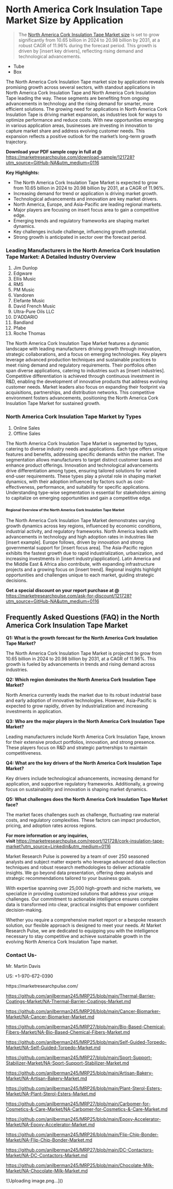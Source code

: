 <h1>North America Cork Insulation Tape Market&nbsp;Size by Application</h1><blockquote><p>The <a href="https://marketresearchpulse.com/download-sample/121728?utm_source=GitHub-NA&amp;utm_medium=0116">North America Cork Insulation Tape Market size</a> is set to grow significantly from 10.65 billion in 2024 to 20.98 billion by 2031, at a robust CAGR of 11.96% during the forecast period. This growth is driven by [insert key drivers], reflecting rising demand and technological advancements.</p></blockquote><ul><li>Tube<li> Box</li></ul><p>The North America Cork Insulation Tape market size by application reveals promising growth across several sectors, with standout applications in North America Cork Insulation Tape and North America Cork Insulation Tape leading the way. These segments are benefiting from ongoing advancements in technology and the rising demand for smarter, more efficient solutions. The growing need for applications in North America Cork Insulation Tape is driving market expansion, as industries look for ways to optimize performance and reduce costs. With new opportunities emerging in various application areas, businesses are investing in innovation to capture market share and address evolving customer needs. This expansion reflects a positive outlook for the market’s long-term growth trajectory.</p><p><strong>Download your PDF sample copy in full at @ </strong><a href="https://marketresearchpulse.com/download-sample/121728?utm_source=GitHub-NA&amp;utm_medium=0116">https://marketresearchpulse.com/download-sample/121728?utm_source=GitHub-NA&amp;utm_medium=0116</a></p><p><strong>Key Highlights: </strong></p><ul><li>The North America Cork Insulation Tape Market is expected to grow from 10.65 billion in 2024 to 20.98 billion by 2031, at a CAGR of 11.96%.</li><li>Increasing demand for trend or application is driving market growth.</li><li>Technological advancements and innovation are key market drivers.</li><li>North America, Europe, and Asia-Pacific are leading regional markets.</li><li>Major players are focusing on insert focus area to gain a competitive edge.</li><li>Emerging trends and regulatory frameworks are shaping market dynamics.</li><li>Key challenges include challenge, influencing growth potential.</li><li>Strong growth is anticipated in sector over the forecast period.</li></ul><h3>Leading Manufacturers in the North America Cork Insulation Tape Market: A Detailed Industry Overview</h3><ol><li>Jim Dunlop</li><li>Edgware</li><li>Ellis Music</li><li>RMS</li><li>PM Music</li><li>Vandoren</li><li>Elefante Music</li><li>David French Music</li><li>Ultra-Pure Oils LLC</li><li>D'ADDARIO</li><li>Bandland</li><li>Pfabe</li><li>Roche Thomas</li></ol><div class="flex max-w-full flex-col flex-grow"><div class="min-h-8 text-message flex w-full flex-col items-end gap-2 whitespace-normal break-words [.text-message+&amp;]:mt-5" dir="auto" data-message-author-role="assistant" data-message-id="fd8432e4-4910-450d-b182-61b7bfb0a01f" data-message-model-slug="gpt-4o"><div class="flex w-full flex-col gap-1 empty:hidden first:pt-[3px]"><div class="markdown prose w-full break-words dark:prose-invert light"><p>The North America Cork Insulation Tape Market features a dynamic landscape with leading manufacturers driving growth through innovation, strategic collaborations, and a focus on emerging technologies. Key players leverage advanced production techniques and sustainable practices to meet rising demand and regulatory requirements. Their portfolios often span diverse applications, catering to industries such as [insert industries]. Competitive differentiation is achieved through continuous investment in R&amp;D, enabling the development of innovative products that address evolving customer needs. Market leaders also focus on expanding their footprint via acquisitions, partnerships, and distribution networks. This competitive environment fosters advancements, positioning the North America Cork Insulation Tape Market for sustained growth.</p></div></div></div></div><h3>North America Cork Insulation Tape Market by Types</h3><ol><li>Online Sales<li> Offline Sales</li></ol><div class="flex max-w-full flex-col flex-grow"><div class="min-h-8 text-message flex w-full flex-col items-end gap-2 whitespace-normal break-words [.text-message+&amp;]:mt-5" dir="auto" data-message-author-role="assistant" data-message-id="084470be-0bb7-4664-bddf-5156b4f41249" data-message-model-slug="gpt-4o-mini"><div class="flex w-full flex-col gap-1 empty:hidden first:pt-[3px]"><div class="markdown prose w-full break-words dark:prose-invert light"><p>The North America Cork Insulation Tape Market is segmented by types, catering to diverse industry needs and applications. Each type offers unique features and benefits, addressing specific demands within the market. The segmentation allows manufacturers to target distinct customer bases and enhance product offerings. Innovation and technological advancements drive differentiation among types, ensuring tailored solutions for varied end-user requirements. These types play a pivotal role in shaping market dynamics, with their adoption influenced by factors such as cost-effectiveness, performance, and suitability for specific applications. Understanding type-wise segmentation is essential for stakeholders aiming to capitalize on emerging opportunities and gain a competitive edge.</p></div></div></div></div><h3><span style="font-size: 11px;">Regional Overview of the North America Cork Insulation Tape Market</span></h3><div class="flex max-w-full flex-col flex-grow"><div class="min-h-8 text-message flex w-full flex-col items-end gap-2 whitespace-normal break-words [.text-message+&amp;]:mt-5" dir="auto" data-message-author-role="assistant" data-message-id="e9038762-ce64-4e30-91c9-9bd413514231" data-message-model-slug="gpt-4o-mini"><div class="flex w-full flex-col gap-1 empty:hidden first:pt-[3px]"><div class="markdown prose w-full break-words dark:prose-invert light"><p>The North America Cork Insulation Tape Market demonstrates varying growth dynamics across key regions, influenced by economic conditions, industrial activity, and regulatory frameworks. North America leads with advancements in technology and high adoption rates in industries like [insert example]. Europe follows, driven by innovation and strong governmental support for [insert focus area]. The Asia-Pacific region exhibits the fastest growth due to rapid industrialization, urbanization, and increasing investments in [insert industry/application]. Latin America and the Middle East &amp; Africa also contribute, with expanding infrastructure projects and a growing focus on [insert trend]. Regional insights highlight opportunities and challenges unique to each market, guiding strategic decisions.</p></div></div></div></div><p><strong>Get a special discount on your report purchase at @ </strong><a href="https://marketresearchpulse.com/ask-for-discount/121728?utm_source=GitHub-NA&amp;utm_medium=0116">https://marketresearchpulse.com/ask-for-discount/121728?utm_source=GitHub-NA&amp;utm_medium=0116</a></p><h2>Frequently Asked Questions (FAQ) in the North America Cork Insulation Tape Market</h2><p><strong>Q1: What is the growth forecast for the North America Cork Insulation Tape Market?</strong></p><p>The North America Cork Insulation Tape Market is projected to grow from 10.65 billion in 2024 to 20.98 billion by 2031, at a CAGR of 11.96%. This growth is fueled by advancements in trends and rising demand across industries.</p><p><strong>Q2: Which region dominates the North America Cork Insulation Tape Market?</strong></p><p>North America currently leads the market due to its robust industrial base and early adoption of innovative technologies. However, Asia-Pacific is expected to grow rapidly, driven by industrialization and increasing investments in application.</p><p><strong>Q3: Who are the major players in the North America Cork Insulation Tape Market?</strong></p><p>Leading manufacturers include North America Cork Insulation Tape, known for their extensive product portfolios, innovation, and strong presence. These players focus on R&amp;D and strategic partnerships to maintain competitiveness.</p><p><strong>Q4: What are the key drivers of the North America Cork Insulation Tape Market?</strong></p><p>Key drivers include technological advancements, increasing demand for application, and supportive regulatory frameworks. Additionally, a growing focus on sustainability and innovation is shaping market dynamics.</p><p><strong>Q5: What challenges does the North America Cork Insulation Tape Market face?</strong></p><p>The market faces challenges such as challenge, fluctuating raw material costs, and regulatory complexities. These factors can impact production, pricing, and adoption rates across regions.</p><p><strong>For more information or any inquiries, visit&nbsp;</strong><a href="https://marketresearchpulse.com/report/121728/cork-insulation-tape-market?utm_source=Linkedin&utm_medium=0116">https://marketresearchpulse.com/report/121728/cork-insulation-tape-market?utm_source=Linkedin&utm_medium=0116</a></p><p>Market Research Pulse is powered by a team of over 250 seasoned analysts and subject matter experts who leverage advanced data collection techniques and robust research methodologies to deliver actionable insights. We go beyond data presentation, offering deep analysis and strategic recommendations tailored to your business goals.</p><p>With expertise spanning over 25,000 high-growth and niche markets, we specialize in providing customized solutions that address your unique challenges. Our commitment to actionable intelligence ensures complex data is transformed into clear, practical insights that empower confident decision-making.</p><p>Whether you require a comprehensive market report or a bespoke research solution, our flexible approach is designed to meet your needs. At Market Research Pulse, we are dedicated to equipping you with the intelligence necessary to stay competitive and achieve sustainable growth in the evolving North America Cork Insulation Tape market.</p><h3><strong>Contact Us-</strong></h3><p>Mr. Martin Davis</p><p>US: +1-970-672-0390</p><p>https://marketresearchpulse.com/</p><p><a href="https://github.com/anilberman245/MRP25/blob/main/Thermal-Barrier-Coatings-Market/NA-Thermal-Barrier-Coatings-Market.md">https://github.com/anilberman245/MRP25/blob/main/Thermal-Barrier-Coatings-Market/NA-Thermal-Barrier-Coatings-Market.md</a></p><p><a href="https://github.com/anilberman245/MRP26/blob/main/Cancer-Biomarker-Market/NA-Cancer-Biomarker-Market.md">https://github.com/anilberman245/MRP26/blob/main/Cancer-Biomarker-Market/NA-Cancer-Biomarker-Market.md</a></p><p><a href="https://github.com/anilberman245/MRP27/blob/main/Bio-Based-Chemical-Fibers-Market/NA-Bio-Based-Chemical-Fibers-Market.md">https://github.com/anilberman245/MRP27/blob/main/Bio-Based-Chemical-Fibers-Market/NA-Bio-Based-Chemical-Fibers-Market.md</a></p><p><a href="https://github.com/anilberman245/MRP25/blob/main/Self-Guided-Torpedo-Market/NA-Self-Guided-Torpedo-Market.md">https://github.com/anilberman245/MRP25/blob/main/Self-Guided-Torpedo-Market/NA-Self-Guided-Torpedo-Market.md</a></p><p><a href="https://github.com/anilberman245/MRP27/blob/main/Sport-Support-Stabilizer-Market/NA-Sport-Support-Stabilizer-Market.md">https://github.com/anilberman245/MRP27/blob/main/Sport-Support-Stabilizer-Market/NA-Sport-Support-Stabilizer-Market.md</a></p><p><a href="https://github.com/anilberman245/MRP25/blob/main/Artisan-Bakery-Market/NA-Artisan-Bakery-Market.md">https://github.com/anilberman245/MRP25/blob/main/Artisan-Bakery-Market/NA-Artisan-Bakery-Market.md</a></p><p><a href="https://github.com/anilberman245/MRP26/blob/main/Plant-Sterol-Esters-Market/NA-Plant-Sterol-Esters-Market.md">https://github.com/anilberman245/MRP26/blob/main/Plant-Sterol-Esters-Market/NA-Plant-Sterol-Esters-Market.md</a></p><p><a href="https://github.com/anilberman245/MRP27/blob/main/Carbomer-for-Cosmetics-&-Care-Market/NA-Carbomer-for-Cosmetics-&-Care-Market.md">https://github.com/anilberman245/MRP27/blob/main/Carbomer-for-Cosmetics-&-Care-Market/NA-Carbomer-for-Cosmetics-&-Care-Market.md</a></p><p><a href="https://github.com/anilberman245/MRP25/blob/main/Epoxy-Accelerator-Market/NA-Epoxy-Accelerator-Market.md">https://github.com/anilberman245/MRP25/blob/main/Epoxy-Accelerator-Market/NA-Epoxy-Accelerator-Market.md</a></p><p><a href="https://github.com/anilberman245/MRP26/blob/main/Flip-Chip-Bonder-Market/NA-Flip-Chip-Bonder-Market.md">https://github.com/anilberman245/MRP26/blob/main/Flip-Chip-Bonder-Market/NA-Flip-Chip-Bonder-Market.md</a></p><p><a href="https://github.com/anilberman245/MRP27/blob/main/DC-Contactors-Market/NA-DC-Contactors-Market.md">https://github.com/anilberman245/MRP27/blob/main/DC-Contactors-Market/NA-DC-Contactors-Market.md</a></p><p><a href="https://github.com/anilberman245/MRP25/blob/main/Chocolate-Milk-Market/NA-Chocolate-Milk-Market.md">https://github.com/anilberman245/MRP25/blob/main/Chocolate-Milk-Market/NA-Chocolate-Milk-Market.md</a></p>
![Uploading image.png…]()
